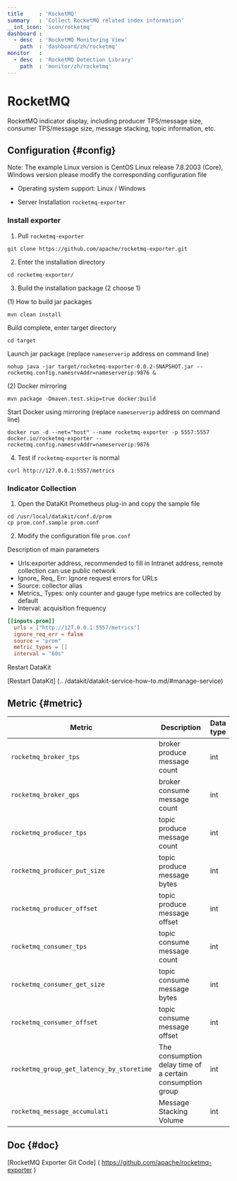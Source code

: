 ```yaml
---
title     : 'RocketMQ'
summary   : 'Collect RocketMQ related index information'
__int_icon: 'icon/rocketmq'
dashboard :
  - desc  : 'RocketMQ Monitoring View'
    path  : 'dashboard/zh/rocketmq'
monitor   :
  - desc  : 'RocketMQ Detection Library'
    path  : 'monitor/zh/rocketmq'
---
```



<!-- markdownlint-disable MD025 -->
# RocketMQ
<!-- markdownlint-enable -->

RocketMQ indicator display, including producer TPS/message size, consumer TPS/message size, message stacking, topic information, etc.


## Configuration {#config}

Note: The example Linux version is CentOS Linux release 7.8.2003 (Core), Windows version please modify the corresponding configuration file

- Operating system support: Linux / Windows

- Server Installation `rocketmq-exporter`

### Install exporter

1. Pull `rocketmq-exporter`

```shell
git clone https://github.com/apache/rocketmq-exporter.git
```

2. Enter the installation directory

```shell
cd rocketmq-exporter/
```

3. Build the installation package (2 choose 1)

(1) How to build jar packages

```shell
mvn clean install
```

Build complete, enter target directory

```shell
cd target
```

Launch jar package (replace `nameserverip` address on command line)

```shell
nohup java -jar target/rocketmq-exporter-0.0.2-SNAPSHOT.jar --rocketmq.config.namesrvAddr=nameserverip:9876 &
```

(2) Docker mirroring

```shell
mvn package -Dmaven.test.skip=true docker:build
```

Start Docker using mirroring (replace `nameserverip` address on command line)

```shell
docker run -d --net="host" --name rocketmq-exporter -p 5557:5557 docker.io/rocketmq-exporter --rocketmq.config.namesrvAddr=nameserverip:9876
```

4. Test if `rocketmq-exporter` is normal

```shell
curl http://127.0.0.1:5557/metrics
```

### Indicator Collection

1. Open the DataKit Prometheus plug-in and copy the sample file

```shell
cd /usr/local/datakit/conf.d/prom
cp prom.conf.sample prom.conf
```

2. Modify the configuration file `prom.conf`

Description of main parameters

- Urls:exporter address, recommended to fill in Intranet address, remote collection can use public network
- Ignore_ Req_ Err: Ignore request errors for URLs
- Source: collector alias
- Metrics_ Types: only counter and gauge type metrics are collected by default
- Interval: acquisition frequency

```toml
[[inputs.prom]]
  urls = ["http://127.0.0.1:5557/metrics"]
  ignore_req_err = false
  source = "prom"
  metric_types = []
  interval = "60s"
```


Restart DataKit

[Restart DataKit] (.. /datakit/datakit-service-how-to.md/#manage-service)

## Metric {#metric}

| Metric | Description | Data type|
| --- | --- | --- |
| `rocketmq_broker_tps`| broker produce message count | int |
| `rocketmq_broker_qps`| broker consume message count | int |
| `rocketmq_producer_tps`| topic produce message count | int |
| `rocketmq_producer_put_size`| topic produce message bytes | int |
| `rocketmq_producer_offset`| topic produce message offset | int |
| `rocketmq_consumer_tps`| topic consume message count | int |
| `rocketmq_consumer_get_size`| topic consume message bytes | int |
| `rocketmq_consumer_offset`| topic consume message offset | int |
| `rocketmq_group_get_latency_by_storetime`| The consumption delay time of a certain consumption group | int |
| `rocketmq_message_accumulati`| Message Stacking Volume | int |


## Doc {#doc}

[RocketMQ Exporter Git Code] ( https://github.com/apache/rocketmq-exporter )


